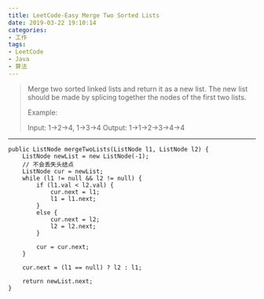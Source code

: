```yaml
---
title: LeetCode-Easy Merge Two Sorted Lists
date: 2019-03-22 19:10:14
categories:
- 工作
tags:
- LeetCode
- Java
- 算法
---
```


> Merge two sorted linked lists and return it as a new list. The new list should be made by splicing together the nodes of the first two lists.
> 
> Example:
> 
> Input: 1->2->4, 1->3->4
> Output: 1->1->2->3->4->4

---

```
public ListNode mergeTwoLists(ListNode l1, ListNode l2) {
    ListNode newList = new ListNode(-1);
    // 不会丢失头结点
    ListNode cur = newList;
    while (l1 != null && l2 != null) {
        if (l1.val < l2.val) {
            cur.next = l1;
            l1 = l1.next;
        }
        else {
            cur.next = l2;
            l2 = l2.next;
        }

        cur = cur.next;
    }

    cur.next = (l1 == null) ? l2 : l1;

    return newList.next;
}
```